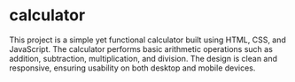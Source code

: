 # calculator
This project is a simple yet functional calculator built using HTML, CSS, and JavaScript. The calculator performs basic arithmetic operations such as addition, subtraction, multiplication, and division. The design is clean and responsive, ensuring usability on both desktop and mobile devices.
